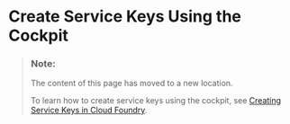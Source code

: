 <!-- loiocdf4f200db3e4c248fa67401937b2f78 -->

# Create Service Keys Using the Cockpit

> ### Note:  
> The content of this page has moved to a new location.
> 
> To learn how to create service keys using the cockpit, see [Creating Service Keys in Cloud Foundry](https://help.sap.com/viewer/09cc82baadc542a688176dce601398de/Cloud/en-US/6fcac08409db4b0f9ad55a6acd4d31c5.html).

